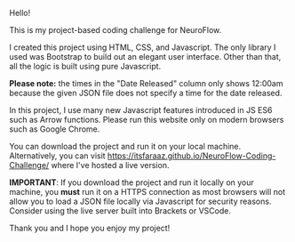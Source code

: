 Hello!

This is my project-based coding challenge for NeuroFlow.

I created this project using HTML, CSS, and Javascript. The only library I used was Bootstrap to build out an elegant user interface. Other than that, all the logic is built using pure Javascript.

**Please note:** the times in the "Date Released" column only shows 12:00am because the given JSON file does not specify a time for the date released.

In this project, I use many new Javascript features introduced in JS ES6 such as Arrow functions. Please run this website only on modern browsers such as Google Chrome.

You can download the project and run it on your local machine. Alternatively, you can visit https://itsfaraaz.github.io/NeuroFlow-Coding-Challenge/ where I've hosted a live version.

**IMPORTANT**: If you download the project and run it locally on your machine, you **must** run it on a HTTPS connection as most browsers will not allow you to load a JSON file locally via Javascript for security reasons. Consider using the live server built into Brackets or VSCode.

Thank you and I hope you enjoy my project!
